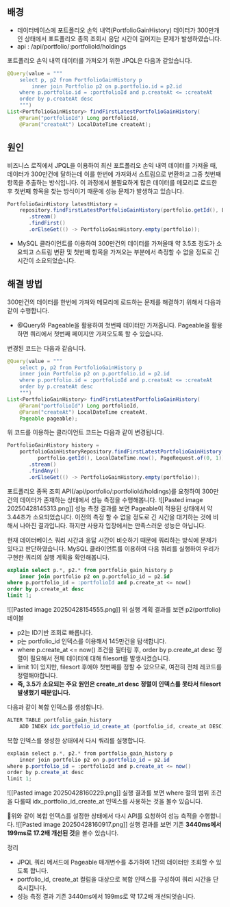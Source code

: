 
## 배경
- 데이터베이스에 포트폴리오 손익 내역(PortfolioGainHistory) 데이터가 300만개인 상태에서 포트폴리오 종목 조회시 응답 시간이 길어지는 문제가 발생하였습니다.
- api : /api/portfolio/:portfolioId/holdings

포트폴리오 손익 내역 데이터를 가져오기 위한 JPQL은 다음과 같았습니다.
```java
@Query(value = """  
    select p, p2 from PortfolioGainHistory p    
	    inner join Portfolio p2 on p.portfolio.id = p2.id  
    where p.portfolio.id = :portfolioId and p.createAt <= :createAt    
    order by p.createAt desc    
    """)  
List<PortfolioGainHistory> findFirstLatestPortfolioGainHistory(
	@Param("portfolioId") Long portfolioId, 
	@Param("createAt") LocalDateTime createAt);
```

## 원인
비즈니스 로직에서 JPQL을 이용하여 최신 포트폴리오 손익 내역 데이터를 가져올 때, 데이터가 300만건에 달하는데 이를 한번에 가져와서 스트림으로 변환하고 그중 첫번째 항목을 추출하는 방식입니다. 이 과정에서 불필요하게 많은 데이터를 메모리로 로드한 후 첫번째 항목을 찾는 방식이기 때문에 성능 문제가 발생하고 있습니다.
```java
PortfolioGainHistory latestHistory =  
    repository.findFirstLatestPortfolioGainHistory(portfolio.getId(), LocalDateTime.now())  
       .stream()  
       .findFirst()  
       .orElseGet(() -> PortfolioGainHistory.empty(portfolio));
```
- MySQL 클라이언트를 이용하여 300만건의 데이터를 가져올때 약 3.5초 정도가 소요되고 스트림 변환 및 첫번째 항목을 가져오는 부분에서 측정할 수 없을 정도로 긴 시간이 소요되었습니다.

## 해결 방법
300만건의 데이터를 한번에 가져와 메모리에 로드하는 문제를 해결하기 위해서 다음과 같이 수행합니다.
- @Query와 Pageable을 활용하여 첫번째 데이터만 가져옵니다. Pageable을 활용하면 쿼리에서 첫번째 페이지만 가져오도록 할 수 있습니다.

변경된 코드는 다음과 같습니다.
```java
@Query(value = """  
    select p, p2 from PortfolioGainHistory p    
    inner join Portfolio p2 on p.portfolio.id = p2.id  
    where p.portfolio.id = :portfolioId and p.createAt <= :createAt    
    order by p.createAt desc    
    """)  
List<PortfolioGainHistory> findFirstLatestPortfolioGainHistory(  
    @Param("portfolioId") Long portfolioId, 
    @Param("createAt") LocalDateTime createAt, 
    Pageable pageable);
```

위 코드를 이용하는 클라이언트 코드는 다음과 같이 변경됩니다.
```java
PortfolioGainHistory history =  
    portfolioGainHistoryRepository.findFirstLatestPortfolioGainHistory(  
          portfolio.getId(), LocalDateTime.now(), PageRequest.of(0, 1))  
       .stream()  
       .findAny()  
       .orElseGet(() -> PortfolioGainHistory.empty(portfolio));
```

포트폴리오 종목 조회 API(/api/portfolio/:portfolioId/holdings)를 요청하여 300만건의 데이터가 존재하는 상태에서 성능 측정을 수행해봅니다.
![[Pasted image 20250428145313.png]]
성능 측정 결과를 보면 Pageable이 적용된 상태에서 약 3.44초가 소요되었습니다. 이전의 측정 할 수 없을 정도로 긴 시간을 대기하는 것에 비해서 나아진 결과입니다. 하지만 사용자 입장에서는 만족스러운 성능은 아닙니다.

현재 데이터베이스 쿼리 시간과 응답 시간이 비슷하기 때문에 쿼리하는 방식에 문제가 있다고 판단하였습니다. MySQL 클라이언트를 이용하여 다음 쿼리를 실행하여 우리가 구현한 쿼리의 실행 계획을 확인해봅니다.
```sql
explain select p.*, p2.* from portfolio_gain_history p  
    inner join portfolio p2 on p.portfolio_id = p2.id  
where p.portfolio_id = :portfolioId and p.create_at <= now()  
order by p.create_at desc  
limit 1;
```
![[Pasted image 20250428154555.png]]
위 실행 계획 결과를 보면 p2(portfolio) 테이블
 
- p2는 ID기반 조회로 빠릅니다.
- p는 portfolio_id 인덱스를 이용해서 145만건을 탐색합니다.
- where p.create_at <= now() 조건을 필터링 후, order by p.create_at desc 정렬이 필요해서 전체 데이터에 대해 filesort를 발생시켰습니다.
- limit 1이 있지만, filesort 후에야 첫번째를 정할 수 있으므로, 여전히 전체 레코드를 정렬해야합니다.
- **즉, 3.5가 소요되는 주요 원인은 create_at desc 정렬이 인덱스를 못타서 filesort 발생했기 때문입니다.**

다음과 같이 복합 인덱스를 생성합니다.
```java
ALTER TABLE portfolio_gain_history  
    ADD INDEX idx_portfolio_id_create_at (portfolio_id, create_at DESC);
```

복합 인덱스를 생성한 상태에서 다시 쿼리를 실행합니다.
```java
explain select p.*, p2.* from portfolio_gain_history p  
    inner join portfolio p2 on p.portfolio_id = p2.id  
where p.portfolio_id = :portfolioId and p.create_at <= now()  
order by p.create_at desc  
limit 1;
```
![[Pasted image 20250428160229.png]]
실행 결과를 보면 where 절의 범위 조건을 다룰때 idx_portfolio_id_create_at 인덱스를 사용하는 것을 볼수 있습니다.

위와 같이 복합 인덱스를 설정한 상태에서 다시 API를 요청하여 성능 측적을 수행합니다.
![[Pasted image 20250428160917.png]]
실행 결과를 보면 기존 **3440ms에서 199ms로 17.2배 개선된 것**을 볼수 있습니다.

정리
- JPQL 쿼리 메서드에 Pageable 매개변수를 추가하여 1건의 데이터만 조회할 수 있도록 합니다.
- portfolio_id, create_at 컬럼을 대상으로 복합 인덱스를 구성하여 쿼리 시간을 단축시킵니다.
- 성능 측정 결과 기존 3440ms에서 199ms로 약 17.2배 개선되엇습니다.